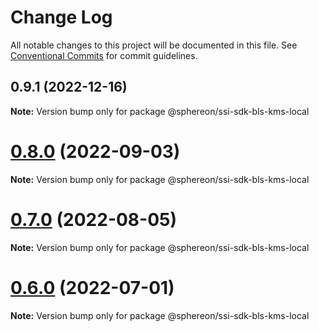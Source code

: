# Change Log

All notable changes to this project will be documented in this file.
See [Conventional Commits](https://conventionalcommits.org) for commit guidelines.

## 0.9.1 (2022-12-16)

**Note:** Version bump only for package @sphereon/ssi-sdk-bls-kms-local





# [0.8.0](https://github.com/Sphereon-Opensource/SSI-SDK/compare/v0.7.0...v0.8.0) (2022-09-03)

**Note:** Version bump only for package @sphereon/ssi-sdk-bls-kms-local

# [0.7.0](https://github.com/Sphereon-Opensource/SSI-SDK/compare/v0.6.0...v0.7.0) (2022-08-05)

**Note:** Version bump only for package @sphereon/ssi-sdk-bls-kms-local

# [0.6.0](https://github.com/Sphereon-Opensource/SSI-SDK/compare/v0.5.1...v0.6.0) (2022-07-01)

**Note:** Version bump only for package @sphereon/ssi-sdk-bls-kms-local
